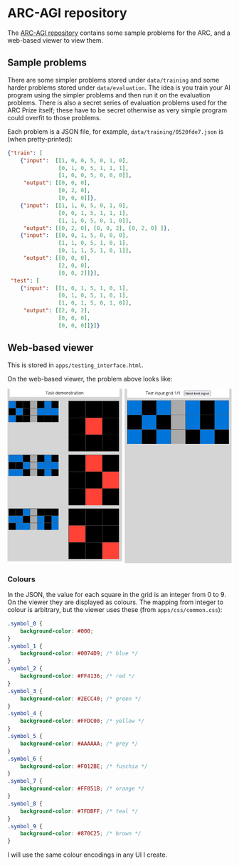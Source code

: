 # ARC-AGI repository

The [ARC-AGI repository](https://github.com/fchollet/ARC-AGI) contains some sample problems for the ARC, 
and a web-based viewer to view them.

## Sample problems

There are some simpler problems stored under `data/training` and some harder problems stored under `data/evaluation`.
The idea is you train your AI program using the simpler problems and then run it on the evaluation problems. There is
also a secret series of evaluation problems used for the ARC Prize itself; these have to be secret otherwise
as very simple program could overfit to those problems.

Each problem is a JSON file, for example, `data/training/0520fde7.json` is (when pretty-printed):

```json
{"train": [
    {"input":  [[1, 0, 0, 5, 0, 1, 0], 
                [0, 1, 0, 5, 1, 1, 1], 
                [1, 0, 0, 5, 0, 0, 0]], 
     "output": [[0, 0, 0], 
                [0, 2, 0], 
                [0, 0, 0]]}, 
    {"input":  [[1, 1, 0, 5, 0, 1, 0], 
                [0, 0, 1, 5, 1, 1, 1], 
                [1, 1, 0, 5, 0, 1, 0]], 
     "output": [[0, 2, 0], [0, 0, 2], [0, 2, 0] ]}, 
    {"input":  [[0, 0, 1, 5, 0, 0, 0], 
                [1, 1, 0, 5, 1, 0, 1], 
                [0, 1, 1, 5, 1, 0, 1]], 
     "output": [[0, 0, 0], 
                [2, 0, 0],  
                [0, 0, 2]]}], 
 "test": [
    {"input":  [[1, 0, 1, 5, 1, 0, 1], 
                [0, 1, 0, 5, 1, 0, 1], 
                [1, 0, 1, 5, 0, 1, 0]], 
     "output": [[2, 0, 2], 
                [0, 0, 0], 
                [0, 0, 0]]}]}
```


## Web-based viewer

This is stored in `apps/testing_interface.html`. 

On the web-based viewer, the problem above looks like:

![](arc_testing_interface.png)

### Colours

In the JSON, the value for each square in the grid is an integer from 0 to 9. On the viewer they are displayed as colours. The mapping from integer to
colour is arbitrary, but the viewer uses these (from `apps/css/common.css`):

```css
.symbol_0 {
    background-color: #000;
}
.symbol_1 {
    background-color: #0074D9; /* blue */
}
.symbol_2 {
    background-color: #FF4136; /* red */
}
.symbol_3 {
    background-color: #2ECC40; /* green */
}
.symbol_4 {
    background-color: #FFDC00; /* yellow */
}
.symbol_5 {
    background-color: #AAAAAA; /* grey */
}
.symbol_6 {
    background-color: #F012BE; /* fuschia */
}
.symbol_7 {
    background-color: #FF851B; /* orange */
}
.symbol_8 {
    background-color: #7FDBFF; /* teal */
}
.symbol_9 {
    background-color: #870C25; /* brown */
}
```

I will use the same colour encodings in any UI I create.
